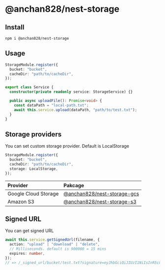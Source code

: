 # @anchan828/nest-storage

## Install

```shell
npm i @anchan828/nest-storage
```

## Usage

```ts
StorageModule.register({
  bucket: "bucket",
  cacheDir: "path/to/cacheDir",
});
```

```ts
export class Service {
  constructor(private readonly service: StorageService) {}

  public async uploadFile(): Promise<void> {
    const dataPath = "local-path.txt";
    await this.service.upload(dataPath, "path/to/test.txt");
  }
}
```

## Storage providers

You can set custom storage provider. Default is LocalStorage

```ts
StorageModule.register({
  bucket: "bucket",
  cacheDir: "path/to/cacheDir",
  storage: LocalStorage,
});
```

| Provider             | Pakcage                                                                                  |
| :------------------- | :--------------------------------------------------------------------------------------- |
| Google Cloud Storage | [@anchan828/nest-storage-gcs](https://www.npmjs.com/package/@anchan828/nest-storage-gcs) |
| Amazon S3            | [@anchan828/nest-storage-s3](https://www.npmjs.com/package/@anchan828/nest-storage-s3)   |

## Signed URL

You can get signed URL

```ts
await this.service.getSignedUrl(filename, {
  action: "upload" | "download" | "delete",
  // Milliseconds. default is 900000 = 15 mins
  expires: number,
});
// => /_signed_url/bucket/test.txt?signature=eyJhbGciOiJIUzI1NiIsInR5cCI6IkpXVCJ9.eyJhY3Rpb24iOiJ1cGxvYWQiLCJleHBpcmVzIjo5MDAwMDAsImJ1Y2tldCI6ImJ1Y2tldCIsImZpbGVuYW1lIjoidGVzdC50eHQiLCJpYXQiOjE1NzkzMjM2MTYsImV4cCI6MTU4MDIyMzYxNn0.iJfq01VBExCvlGhKcT8hQ9d2lGTLW4miiACX3sG5HO8
```
